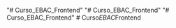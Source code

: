"# Curso_EBAC_Frontend" 
"# Curso_EBAC_Frontend" 
"# Curso_EBAC_Frontend" 
#   C u r s o _ E B A C _ F r o n t e n d  
 